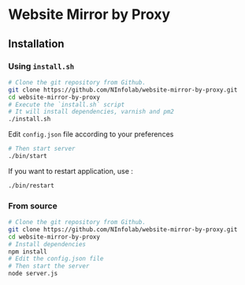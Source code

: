 # Website Mirror by Proxy

## Installation

### Using `install.sh`

```sh
# Clone the git repository from Github.
git clone https://github.com/NInfolab/website-mirror-by-proxy.git
cd website-mirror-by-proxy
# Execute the `install.sh` script
# It will install dependencies, varnish and pm2
./install.sh
```

Edit `config.json` file according to your preferences

```sh
# Then start server
./bin/start
```

If you want to restart application, use :

```sh
./bin/restart
```

### From source

```sh
# Clone the git repository from Github.
git clone https://github.com/NInfolab/website-mirror-by-proxy.git
cd website-mirror-by-proxy
# Install dependencies
npm install
# Edit the config.json file
# Then start the server
node server.js
```
